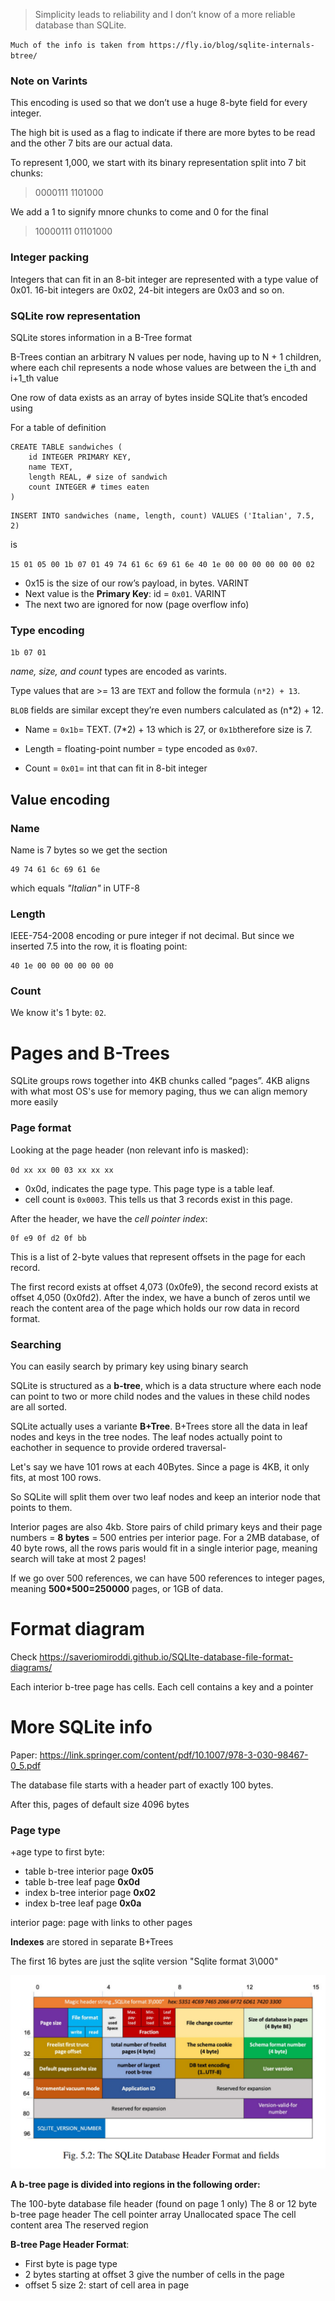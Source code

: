 > Simplicity leads to reliability and I don’t know of a more reliable database than SQLite.

`Much of the info is taken from https://fly.io/blog/sqlite-internals-btree/`

### Note on Varints

This encoding is used so that we don’t use a huge 8-byte field for every integer.

The high bit is used as a flag to indicate if there are more bytes to be read and the other 7 bits are our actual data.

To represent 1,000, we start with its binary representation split into 7 bit chunks:

> 0000111 1101000

We add a 1 to signify mnore chunks to come and 0 for the final

> 10000111 01101000

### Integer packing

Integers that can fit in an 8-bit integer are represented with a type value of 0x01. 16-bit integers are 0x02, 24-bit integers are 0x03 and so on.

### SQLite row representation

SQLite stores information in a B-Tree format

B-Trees contian an arbitrary N values per node, having up to N + 1 children, where each chil represents a node whose values are between the i_th and i+1_th value

One row of data exists as an array of bytes inside SQLite that’s encoded using

For a table of definition

```
CREATE TABLE sandwiches (
    id INTEGER PRIMARY KEY,
    name TEXT,
    length REAL, # size of sandwich
    count INTEGER # times eaten
)
```

```
INSERT INTO sandwiches (name, length, count) VALUES ('Italian', 7.5, 2)
```

is

`15 01 05 00 1b 07 01 49 74 61 6c 69 61 6e 40 1e 00 00 00 00 00 00 02`

- 0x15 is the size of our row’s payload, in bytes. VARINT
- Next value is the **Primary Key**: id = `0x01`. VARINT
- The next two are ignored for now (page overflow info)

### Type encoding

`1b 07 01`

_name, size, and count_ types are encoded as varints.

Type values that are >= 13 are `TEXT` and follow the formula `(n*2) + 13`.

`BLOB` fields are similar except they’re even numbers calculated as (n\*2) + 12.

- Name = `0x1b`= TEXT. (7\*2) + 13 which is 27, or `0x1b`therefore size is 7.

- Length = floating-point number = type encoded as `0x07`.
- Count = `0x01`= int that can fit in 8-bit integer

## Value encoding

### Name

Name is 7 bytes so we get the section

```
49 74 61 6c 69 61 6e
```

which equals _"Italian"_ in UTF-8

### Length

IEEE-754-2008 encoding or pure integer if not decimal. But since we inserted 7.5 into the row, it is floating point:

```
40 1e 00 00 00 00 00 00
```

### Count

We know it's 1 byte: `02`.

# Pages and B-Trees

SQLite groups rows together into 4KB chunks called “pages”. 4KB aligns with what most OS's use for memory paging, thus we can align memory more easily

### Page format



Looking at the page header (non relevant info is masked):

`0d xx xx 00 03 xx xx xx`

- 0x0d, indicates the page type. This page type is a table leaf.
- cell count is `0x0003`. This tells us that 3 records exist in this page.

After the header, we have the *cell pointer index*:

```
0f e9 0f d2 0f bb
```

This is a list of 2-byte values that represent offsets in the page for each record.

The first record exists at offset 4,073 (0x0fe9), the second record exists at offset 4,050 (0x0fd2).
After the index, we have a bunch of zeros until we reach the content area of the page which holds our row data in record format.



### Searching
You can easily search by primary key using binary search

SQLite is structured as a **b-tree**, which is a data structure where each node can point to two or more child nodes and the values in these child nodes are all sorted. 

SQLite actually uses a variante **B+Tree**. B+Trees store all the data in leaf nodes and keys in the tree nodes. The leaf nodes actually point to eachother in sequence to provide ordered traversal-

Let's say we have 101 rows at each 40Bytes. Since a page is 4KB, it only fits, at most 100 rows.

So SQLite will split them over two leaf nodes and keep an interior node that points to them.

Interior pages are also 4kb. Store pairs of child primary keys and their page numbers = **8 bytes** = 500 entries per interior page.
For a 2MB database, of 40 byte rows, all the rows paris would fit in a  single interior page, meaning search will take at most 2 pages!

If we go over 500 references, we can have 500 references to integer pages, meaning **500*500=250000** pages, or 1GB of data.


# Format diagram

Check https://saveriomiroddi.github.io/SQLIte-database-file-format-diagrams/

Each interior b-tree page has cells. Each cell contains a key and a pointer

# More SQLite info

Paper: https://link.springer.com/content/pdf/10.1007/978-3-030-98467-0_5.pdf

The database file starts with a header part of exactly 100 bytes.

After this, pages of default size 4096 bytes

### Page type

+age type to first byte:
- table b-tree interior page **0x05**
- table b-tree leaf page **0x0d**
- index b-tree interior page **0x02**
- index b-tree leaf page **0x0a**

interior page: page with links to other pages

**Indexes** are stored in separate B+Trees

The first 16 bytes are just the sqlite version "Sqlite format 3\000"

![sqlite header](image.png)


**A b-tree page is divided into regions in the following order:**

The 100-byte database file header (found on page 1 only)
The 8 or 12 byte b-tree page header
The cell pointer array
Unallocated space
The cell content area
The reserved region


**B-tree Page Header Format**:
- First byte is page type
- 2 bytes starting at offset 3 give the number of cells in the page
- offset 5	size 2: start of cell area in page
